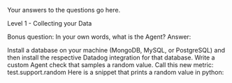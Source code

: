 Your answers to the questions go here.

Level 1 - Collecting your Data


Bonus question: In your own words, what is the Agent?
Answer:

Install a database on your machine (MongoDB, MySQL, or PostgreSQL) and then install the respective Datadog integration for that database.
Write a custom Agent check that samples a random value. Call this new metric: test.support.random
Here is a snippet that prints a random value in python:
